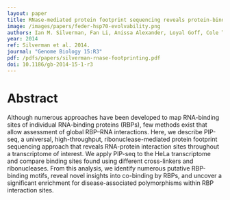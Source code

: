 ```yaml
---
layout: paper
title: RNase-mediated protein footprint sequencing reveals protein-binding sites throughout the human transcriptome
image: /images/papers/feder-hsp70-evolvability.png
authors: Ian M. Silverman, Fan Li, Anissa Alexander, Loyal Goff, Cole Trapnell, John L. Rinn, Brian D. Gregory.
year: 2014
ref: Silverman et al. 2014.
journal: "Genome Biology 15:R3"
pdf: /pdfs/papers/silverman-rnase-footprinting.pdf
doi: 10.1186/gb-2014-15-1-r3
---
```


# Abstract

Although numerous approaches have been developed to map RNA-binding sites of individual RNA-binding proteins
(RBPs), few methods exist that allow assessment of global RBP–RNA interactions. Here, we describe PIP-seq, a universal,
high-throughput, ribonuclease-mediated protein footprint sequencing approach that reveals RNA-protein interaction
sites throughout a transcriptome of interest. We apply PIP-seq to the HeLa transcriptome and compare binding sites
found using different cross-linkers and ribonucleases. From this analysis, we identify numerous putative RBP-binding
motifs, reveal novel insights into co-binding by RBPs, and uncover a significant enrichment for disease-associated
polymorphisms within RBP interaction sites.